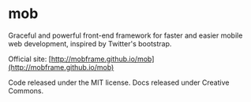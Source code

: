 mob
===

Graceful and powerful front-end framework for faster and easier mobile web development, inspired by Twitter's bootstrap.

Official site: [http://mobframe.github.io/mob](http://mobframe.github.io/mob)

Code released under the MIT license. Docs released under Creative Commons.
